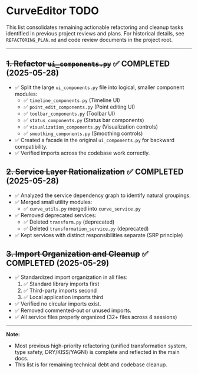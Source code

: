 # CurveEditor TODO

This list consolidates remaining actionable refactoring and cleanup tasks identified in previous project reviews and plans. For historical details, see `REFACTORING_PLAN.md` and code review documents in the project root.

---

## ~~1. Refactor `ui_components.py`~~ ✅ COMPLETED (2025-05-28)
- ✅ Split the large `ui_components.py` file into logical, smaller component modules:
    - ✅ `timeline_components.py` (Timeline UI)
    - ✅ `point_edit_components.py` (Point editing UI)
    - ✅ `toolbar_components.py` (Toolbar UI)
    - ✅ `status_components.py` (Status bar components)
    - ✅ `visualization_components.py` (Visualization controls)
    - ✅ `smoothing_components.py` (Smoothing controls)
- ✅ Created a facade in the original `ui_components.py` for backward compatibility.
- ✅ Verified imports across the codebase work correctly.

## ~~2. Service Layer Rationalization~~ ✅ COMPLETED (2025-05-28)
- ✅ Analyzed the service dependency graph to identify natural groupings.
- ✅ Merged small utility modules:
    - ✅ `curve_utils.py` merged into `curve_service.py`
- ✅ Removed deprecated services:
    - ✅ Deleted `transform.py` (deprecated)
    - ✅ Deleted `transformation_service.py` (deprecated)
- ✅ Kept services with distinct responsibilities separate (SRP principle)

## ~~3. Import Organization and Cleanup~~ ✅ COMPLETED (2025-05-29)
- ✅ Standardized import organization in all files:
    1. ✅ Standard library imports first
    2. ✅ Third-party imports second
    3. ✅ Local application imports third
- ✅ Verified no circular imports exist.
- ✅ Removed commented-out or unused imports.
- ✅ All service files properly organized (32+ files across 4 sessions)

---

**Note:**
- Most previous high-priority refactoring (unified transformation system, type safety, DRY/KISS/YAGNI) is complete and reflected in the main docs.
- This list is for remaining technical debt and codebase cleanup.
